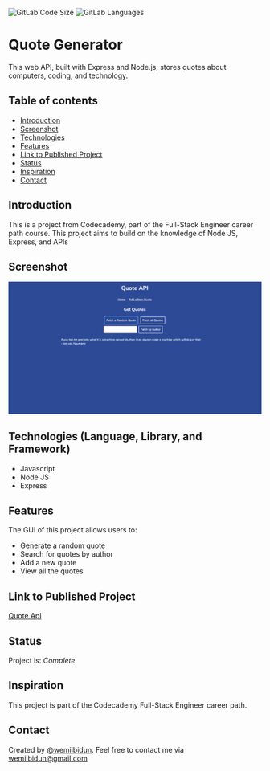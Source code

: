 ![GitLab Code Size](https://img.shields.io/github/languages/code-size/wemiibidun/quote_api)
![GitLab Languages](https://img.shields.io/github/languages/count/wemiibidun/quote_api)


# Quote Generator
This web API, built with Express and Node.js, stores quotes about computers, coding, and technology.

## Table of contents
* [Introduction](#introduction)
* [Screenshot](#screenshot)
* [Technologies](#technologies-language-library-and-framework)
* [Features](#features)
* [Link to Published Project](#link-to-published-project)
* [Status](#status)
* [Inspiration](#inspiration)
* [Contact](#contact)

## Introduction
This is a project from Codecademy, part of the Full-Stack Engineer career path course. This project aims to build on the knowledge of Node JS, Express, and APIs

## Screenshot
![Sample image](https://github.com/wemiibidun/quote_api/blob/main/public/quote_api.png)

## Technologies (Language, Library, and Framework)
* Javascript
* Node JS
* Express

## Features
The GUI of this project allows users to:
* Generate a random quote
* Search for quotes by author
* Add a new quote
* View all the quotes

## Link to Published Project
[Quote Api](https://quoteapi-production-c822.up.railway.app/)

## Status
Project is: _Complete_

## Inspiration
This project is part of the Codecademy Full-Stack Engineer career path.

## Contact
Created by [@wemiibidun](https://twitter.com/wemiibidun/). Feel free to contact me via wemiibidun@gmail.com
